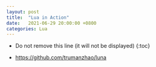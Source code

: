 ```yaml
---
layout: post
title:  "Lua in Action"
date:   2021-06-29 20:00:00 +0800
categories: Lua
---
```


* Do not remove this line (it will not be displayed)
{:toc}




* https://github.com/trumanzhao/luna
